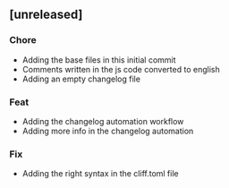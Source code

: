 ## [unreleased]

### Chore

- Adding the base files in this initial commit
- Comments written in the js code converted to english
- Adding an empty changelog file

### Feat

- Adding the changelog automation workflow
- Adding more info in the changelog automation

### Fix

- Adding the right syntax in the cliff.toml file

